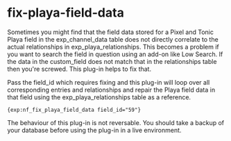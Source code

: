 fix-playa-field-data
====================

Sometimes you might find that the field data stored for a Pixel and Tonic Playa field in the exp_channel_data table does not directly correlate to the actual relationships in exp_playa_relationships. This becomes a problem if you want to search the field in question using an add-on like Low Search. If the data in the custom_field does not match that in the relationships table then you're screwed. This plug-in helps to fix that.

Pass the field_id which requires fixing and this plug-in will loop over all corresponding entries and relationships and repair the Playa field data in that field using the exp_playa_relationships table as a reference.

`{exp:nf_fix_playa_field_data field_id="59"}`

The behaviour of this plug-in is not reversable. You should take a backup of your database before using the plug-in in a live environment.
